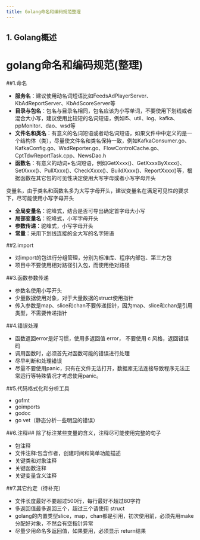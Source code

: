 ```yaml
---
title: Golang命名和编码规范整理
---
```


## 1. Golang概述 ##

# golang命名和编码规范(整理)

##1.命名
- **服务名**：建议使用动名词短语比如FeedsAdPlayerServer、KbAdReportServer、KbAdScoreServer等
- **目录与包名**：包名与目录名相同，包名应该为小写单词，不要使用下划线或者混合大小写，建议使用比较短的名词短语，例如l5、util、log、kafka、ppMonitor、dao、wsd等
- **文件名和类名**：有意义的名词短语或者动名词短语，如果文件中中定义的是一个结构体（类），尽量使文件名和类名保持一致，例如KafkaConsumer.go、KafkaConfig.go、WsdReporter.go、FlowControlCache.go、CptTdwReportTask.cpp、NewsDao.h  
- **函数名**：有意义的动词+名词短语，例如GetXxxx()、GetXxxxByXxxx()、SetXxxx()、PullXxxx()、CheckXxxx()、BuildXxxx()、ReportXxxx()等，根据函数在其它包的可见性决定使用大写字母或者小写字母开头

变量名，由于类名和函数名多为大写字母开头，建议变量名在满足可见性的要求下，尽可能使用小写字母开头   
- **全局变量名**：驼峰式，结合是否可导出确定首字母大小写  
- **局部变量名**：驼峰式，小写字母开头  
- **参数传递**：驼峰式，小写字母开头  
- **常量**：采用下划线连接的全大写的名字短语

##2.import
- 对import的包进行分组管理，分别为标准库、程序内部包、第三方包
- 项目中不要使用相对路径引入包，而使用绝对路径   

##3.函数参数传递
- 参数名使用小写开头
- 少量数据使用对象，对于大量数据的struct使用指针
- 传入参数是map、slice和chan不要传递指针，因为map、slice和chan是引用类型，不需要传递指针

##4.错误处理
- 函数返回error是好习惯，使用多返回值 error， 不要使用 c 风格，返回错误码
- 调用函数时，必须首先对函数可能的错误进行处理
- 尽早判断和处理错误
- 尽量不要使用panic，只有在文件无法打开，数据库无法连接导致程序无法正常运行等特殊情况才考虑使用panic。


##5.代码格式化和分析工具
- gofmt
- goimports
- godoc
- go vet（静态分析一些明显的错误）
 
##6.注释##
  除了标注某些变量的含义，注释尽可能使用完整的句子       
- 包注释  
- 文件注释:包含作者，创建时间和简单功能描述   
- 关键类和对象注释  
- 关键函数注释  
- 关键变量含义注释  


##7.其它约定（待补充）
- 文件长度最好不要超过500行，每行最好不超过80字符
- 多返回值最多返回三个，超过三个请使用 struct
- golang的内置类型slice，map，chan都是引用，初次使用前，必须先用make分配好对象，不然会有空指针异常
- 尽量少用命名多返回值，如果要用，必须显示 return结果

